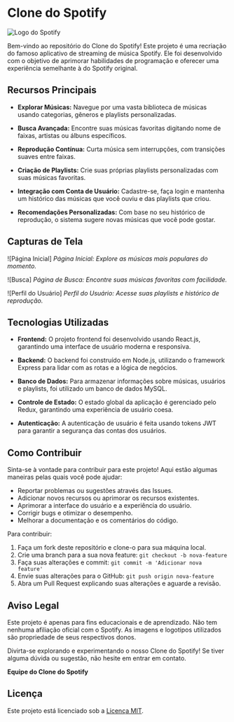 # Clone do Spotify

![Logo do Spotify](spotify_logo.png)

Bem-vindo ao repositório do Clone do Spotify! Este projeto é uma recriação do famoso aplicativo de streaming de música Spotify. Ele foi desenvolvido com o objetivo de aprimorar habilidades de programação e oferecer uma experiência semelhante à do Spotify original.

## Recursos Principais

- **Explorar Músicas:** Navegue por uma vasta biblioteca de músicas usando categorias, gêneros e playlists personalizadas.

- **Busca Avançada:** Encontre suas músicas favoritas digitando nome de faixas, artistas ou álbuns específicos.

- **Reprodução Contínua:** Curta música sem interrupções, com transições suaves entre faixas.

- **Criação de Playlists:** Crie suas próprias playlists personalizadas com suas músicas favoritas.

- **Integração com Conta de Usuário:** Cadastre-se, faça login e mantenha um histórico das músicas que você ouviu e das playlists que criou.

- **Recomendações Personalizadas:** Com base no seu histórico de reprodução, o sistema sugere novas músicas que você pode gostar.

## Capturas de Tela

![Página Inicial]
*Página Inicial: Explore as músicas mais populares do momento.*

![Busca]
*Página de Busca: Encontre suas músicas favoritas com facilidade.*

![Perfil do Usuário]
*Perfil do Usuário: Acesse suas playlists e histórico de reprodução.*

## Tecnologias Utilizadas

- **Frontend:** O projeto frontend foi desenvolvido usando React.js, garantindo uma interface de usuário moderna e responsiva.

- **Backend:** O backend foi construído em Node.js, utilizando o framework Express para lidar com as rotas e a lógica de negócios.

- **Banco de Dados:** Para armazenar informações sobre músicas, usuários e playlists, foi utilizado um banco de dados MySQL.

- **Controle de Estado:** O estado global da aplicação é gerenciado pelo Redux, garantindo uma experiência de usuário coesa.

- **Autenticação:** A autenticação de usuário é feita usando tokens JWT para garantir a segurança das contas dos usuários.

## Como Contribuir

Sinta-se à vontade para contribuir para este projeto! Aqui estão algumas maneiras pelas quais você pode ajudar:

- Reportar problemas ou sugestões através das Issues.
- Adicionar novos recursos ou aprimorar os recursos existentes.
- Aprimorar a interface do usuário e a experiência do usuário.
- Corrigir bugs e otimizar o desempenho.
- Melhorar a documentação e os comentários do código.

Para contribuir:

1. Faça um fork deste repositório e clone-o para sua máquina local.
2. Crie uma branch para a sua nova feature: `git checkout -b nova-feature`
3. Faça suas alterações e commit: `git commit -m 'Adicionar nova feature'`
4. Envie suas alterações para o GitHub: `git push origin nova-feature`
5. Abra um Pull Request explicando suas alterações e aguarde a revisão.

## Aviso Legal

Este projeto é apenas para fins educacionais e de aprendizado. Não tem nenhuma afiliação oficial com o Spotify. As imagens e logotipos utilizados são propriedade de seus respectivos donos.

Divirta-se explorando e experimentando o nosso Clone do Spotify! Se tiver alguma dúvida ou sugestão, não hesite em entrar em contato.

**Equipe do Clone do Spotify**

## Licença

Este projeto está licenciado sob a [Licença MIT](LICENSE).
